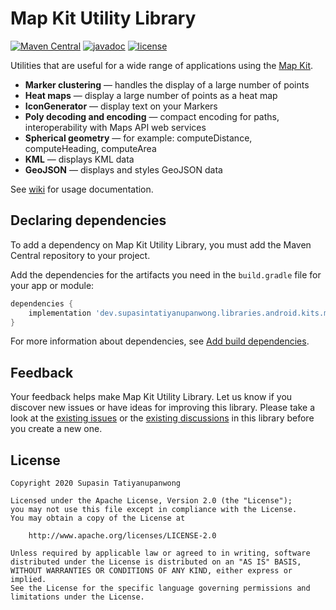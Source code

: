 # Map Kit Utility Library

[![Maven Central](https://maven-badges.herokuapp.com/maven-central/dev.supasintatiyanupanwong.libraries.android.kits.maps/maps-utils/badge.svg)](https://search.maven.org/artifact/dev.supasintatiyanupanwong.libraries.android.kits.maps/maps-utils)
[![javadoc](https://javadoc.io/badge2/dev.supasintatiyanupanwong.libraries.android.kits.maps/maps-utils/javadoc.svg)](https://javadoc.io/doc/dev.supasintatiyanupanwong.libraries.android.kits.maps/maps-utils)
[![license](https://img.shields.io/github/license/SupasinTatiyanupanwong/map-kit-android-utils.svg)](https://www.apache.org/licenses/LICENSE-2.0)

Utilities that are useful for a wide range of applications using the [Map Kit](https://github.com/SupasinTatiyanupanwong/map-kit-android).

- **Marker clustering** — handles the display of a large number of points
- **Heat maps** — display a large number of points as a heat map
- **IconGenerator** — display text on your Markers
- **Poly decoding and encoding** — compact encoding for paths, interoperability with Maps API web services
- **Spherical geometry** — for example: computeDistance, computeHeading, computeArea
- **KML** — displays KML data
- **GeoJSON** — displays and styles GeoJSON data

See [wiki](https://github.com/SupasinTatiyanupanwong/map-kit-android-utils/wiki) for usage documentation.

## Declaring dependencies

To add a dependency on Map Kit Utility Library, you must add the Maven Central repository to your project.

Add the dependencies for the artifacts you need in the `build.gradle` file for your app or module:

```groovy
dependencies {
    implementation 'dev.supasintatiyanupanwong.libraries.android.kits.maps:maps-utils:1.0.0'
}  
```

For more information about dependencies, see [Add build dependencies](https://developer.android.com/studio/build/dependencies).

## Feedback

Your feedback helps make Map Kit Utility Library. Let us know if you discover new issues or have ideas for improving this library.
Please take a look at the [existing issues](https://github.com/SupasinTatiyanupanwong/map-kit-android-utils/issues) or the [existing discussions](https://github.com/SupasinTatiyanupanwong/map-kit-android-utils/discussions) in this library before you create a new one.

## License

```
Copyright 2020 Supasin Tatiyanupanwong

Licensed under the Apache License, Version 2.0 (the "License");
you may not use this file except in compliance with the License.
You may obtain a copy of the License at

    http://www.apache.org/licenses/LICENSE-2.0

Unless required by applicable law or agreed to in writing, software
distributed under the License is distributed on an "AS IS" BASIS,
WITHOUT WARRANTIES OR CONDITIONS OF ANY KIND, either express or implied.
See the License for the specific language governing permissions and
limitations under the License.
```
